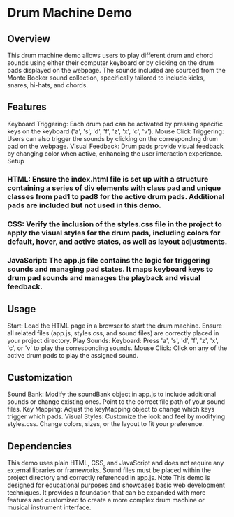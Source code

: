 
# Drum Machine Demo
## Overview
This drum machine demo allows users to play different drum and chord sounds using either their computer keyboard or by clicking on the drum pads displayed on the webpage. The sounds included are sourced from the Monte Booker sound collection, specifically tailored to include kicks, snares, hi-hats, and chords.

## Features
Keyboard Triggering: Each drum pad can be activated by pressing specific keys on the keyboard ('a', 's', 'd', 'f', 'z', 'x', 'c', 'v').
Mouse Click Triggering: Users can also trigger the sounds by clicking on the corresponding drum pad on the webpage.
Visual Feedback: Drum pads provide visual feedback by changing color when active, enhancing the user interaction experience.
Setup
### HTML: Ensure the index.html file is set up with a structure containing a series of div elements with class pad and unique classes from pad1 to pad8 for the active drum pads. Additional pads are included but not used in this demo.

### CSS: Verify the inclusion of the styles.css file in the project to apply the visual styles for the drum pads, including colors for default, hover, and active states, as well as layout adjustments.

### JavaScript: The app.js file contains the logic for triggering sounds and managing pad states. It maps keyboard keys to drum pad sounds and manages the playback and visual feedback.

## Usage
Start: Load the HTML page in a browser to start the drum machine. Ensure all related files (app.js, styles.css, and sound files) are correctly placed in your project directory.
Play Sounds:
Keyboard: Press 'a', 's', 'd', 'f', 'z', 'x', 'c', or 'v' to play the corresponding sounds.
Mouse Click: Click on any of the active drum pads to play the assigned sound.
## Customization
Sound Bank: Modify the soundBank object in app.js to include additional sounds or change existing ones. Point to the correct file path of your sound files.
Key Mapping: Adjust the keyMapping object to change which keys trigger which pads.
Visual Styles: Customize the look and feel by modifying styles.css. Change colors, sizes, or the layout to fit your preference.
## Dependencies
This demo uses plain HTML, CSS, and JavaScript and does not require any external libraries or frameworks.
Sound files must be placed within the project directory and correctly referenced in app.js.
Note
This demo is designed for educational purposes and showcases basic web development techniques. It provides a foundation that can be expanded with more features and customized to create a more complex drum machine or musical instrument interface.
